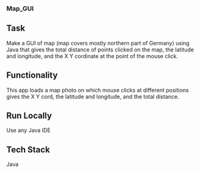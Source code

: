 ### Map_GUI


## Task
Make a GUI of map (map covers mostly northern part of Germany) using Java that gives the total distance of points clicked on the map, the latitude and longitude, and the X Y cordinate at the point of the mouse click.

## Functionality
This app loads a map photo on which mouse clicks at different positions gives the X Y cord, the latitude and longitude, and the total distance.

## Run Locally
Use any Java IDE

## Tech Stack
Java
